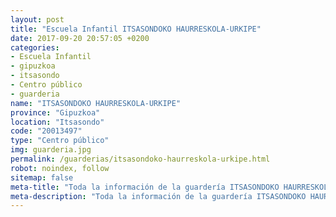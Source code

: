 ```yaml
---
layout: post
title: "Escuela Infantil ITSASONDOKO HAURRESKOLA-URKIPE"
date: 2017-09-20 20:57:05 +0200
categories:
- Escuela Infantil
- gipuzkoa
- itsasondo
- Centro público
- guarderia
name: "ITSASONDOKO HAURRESKOLA-URKIPE"
province: "Gipuzkoa"
location: "Itsasondo"
code: "20013497"
type: "Centro público"
img: guarderia.jpg
permalink: /guarderias/itsasondoko-haurreskola-urkipe.html
robot: noindex, follow
sitemap: false
meta-title: "Toda la información de la guardería ITSASONDOKO HAURRESKOLA-URKIPE"
meta-description: "Toda la información de la guardería ITSASONDOKO HAURRESKOLA-URKIPE"
---
```

